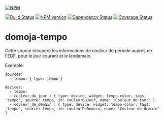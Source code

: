 [//]: # (badges START)
[![NPM](https://nodei.co/npm/domoja.png?downloads=true&downloadRank=true&stars=true)](https://nodei.co/npm/domoja/)

[![Build Status](https://travis-ci.org/bchabrier/domoja.svg?branch=master)](https://travis-ci.org/bchabrier/domoja) [![NPM version](http://img.shields.io/npm/v/domoja.svg)](https://www.npmjs.org/package/domoja) [![Dependency Status](https://david-dm.org/bchabrier/domoja.svg)](https://david-dm.org/bchabrier/domoja) [![Coverage Status](https://coveralls.io/repos/github/bchabrier/domoja/badge.svg?branch=master)](https://coveralls.io/github/bchabrier/domoja?branch=master)


[//]: # (badges END)


[//]: # (moduleName START)
domoja-tempo
============
[//]: # (moduleName END)

[//]: # (sourceDoc START)
Cette source récupère les informations de couleur de période auprès de l'EDF, pour le jour courant et le lendemain.

Exemple:
```
sources:
  - tempo: { type: tempo }
 
devices:
  - tempo:
  - couleur_du_jour : { type: device, widget: tempo-color, tags: 'tempo', source: tempo, id: couleurDuJour, name: "Couleur du jour" }
  - couleur_de_demain : { type: device, widget: tempo-color, tags: 'tempo', source: tempo, id: couleurDeDemain, name: "Couleur de demain" }
```

[//]: # (sourceDoc END)



